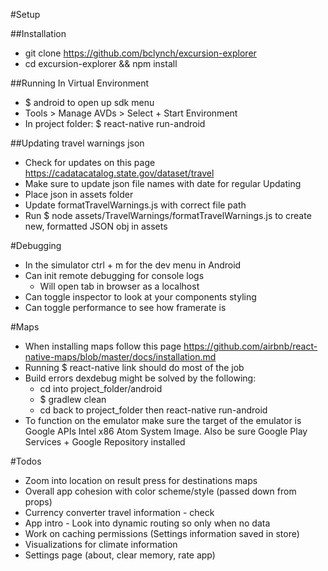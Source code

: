 #Setup

##Installation
- git clone https://github.com/bclynch/excursion-explorer
- cd excursion-explorer && npm install

##Running In Virtual Environment
- $ android to open up sdk menu
- Tools > Manage AVDs > Select + Start Environment
- In project folder: $ react-native run-android

##Updating travel warnings json
- Check for updates on this page https://cadatacatalog.state.gov/dataset/travel
- Make sure to update json file names with date for regular Updating
- Place json in assets folder
- Update formatTravelWarnings.js with correct file path
- Run $ node assets/TravelWarnings/formatTravelWarnings.js to create new, formatted JSON obj in assets

#Debugging
- In the simulator ctrl + m for the dev menu in Android
- Can init remote debugging for console logs
  - Will open tab in browser as a localhost
- Can toggle inspector to look at your components styling
- Can toggle performance to see how framerate is

#Maps
- When installing maps follow this page https://github.com/airbnb/react-native-maps/blob/master/docs/installation.md
- Running $ react-native link should do most of the job
- Build errors dexdebug might be solved by the following:
  - cd into project_folder/android
  - $ gradlew clean
  - cd back to project_folder then react-native run-android
- To function on the emulator make sure the target of the emulator is Google APIs Intel x86 Atom System Image. Also be sure Google Play Services + Google Repository installed

#Todos
- Zoom into location on result press for destinations maps
- Overall app cohesion with color scheme/style (passed down from props)
- Currency converter travel information - check
- App intro - Look into dynamic routing so only when no data
- Work on caching permissions (Settings information saved in store)
- Visualizations for climate information
- Settings page (about, clear memory, rate app)
